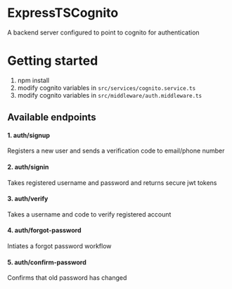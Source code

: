 # ExpressTSCognito

A backend server configured to point to cognito for authentication

# Getting started

1.  npm install
2.  modify cognito variables in `src/services/cognito.service.ts`
3.  modify cognito variables in `src/middleware/auth.middleware.ts`

## Available endpoints

#### 1. auth/signup

Registers a new user and sends a verification code to email/phone number

#### 2. auth/signin

Takes registered username and password and returns secure jwt tokens

#### 3. auth/verify

Takes a username and code to verify registered account

#### 4. auth/forgot-password

Intiates a forgot password workflow

#### 5. auth/confirm-password

Confirms that old password has changed
